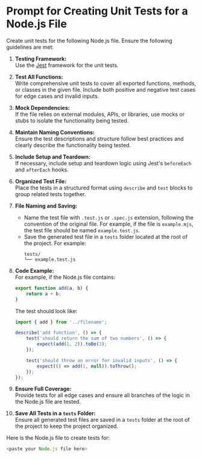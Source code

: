 # Prompt for Creating Unit Tests for a Node.js File

Create unit tests for the following Node.js file. Ensure the following guidelines are met:

1. **Testing Framework:**  
   Use the [Jest](https://jestjs.io/) framework for the unit tests.

2. **Test All Functions:**  
   Write comprehensive unit tests to cover all exported functions, methods, or classes in the given file. Include both positive and negative test cases for edge cases and invalid inputs.

3. **Mock Dependencies:**  
   If the file relies on external modules, APIs, or libraries, use mocks or stubs to isolate the functionality being tested.

4. **Maintain Naming Conventions:**  
   Ensure the test descriptions and structure follow best practices and clearly describe the functionality being tested.

5. **Include Setup and Teardown:**  
   If necessary, include setup and teardown logic using Jest's `beforeEach` and `afterEach` hooks.

6. **Organized Test File:**  
   Place the tests in a structured format using `describe` and `test` blocks to group related tests together.

7. **File Naming and Saving:**  
   - Name the test file with `.test.js` or `.spec.js` extension, following the convention of the original file. For example, if the file is `example.mjs`, the test file should be named `example.test.js`.  
   - Save the generated test file in a `tests` folder located at the root of the project. For example:
     ```
     tests/
     └── example.test.js
     ```

8. **Code Example:**  
   For example, if the Node.js file contains:
   ```javascript
   export function add(a, b) {
       return a + b;
   }
   ```
   The test should look like:
   ```javascript
   import { add } from '../filename';

   describe('add function', () => {
       test('should return the sum of two numbers', () => {
           expect(add(1, 2)).toBe(3);
       });

       test('should throw an error for invalid inputs', () => {
           expect(() => add(1, null)).toThrow();
       });
   });
   ```

9. **Ensure Full Coverage:**  
   Provide tests for all edge cases and ensure all branches of the logic in the Node.js file are tested.

10. **Save All Tests in a `tests` Folder:**  
    Ensure all generated test files are saved in a `tests` folder at the root of the project to keep the project organized.

Here is the Node.js file to create tests for:
```javascript
<paste your Node.js file here>
```